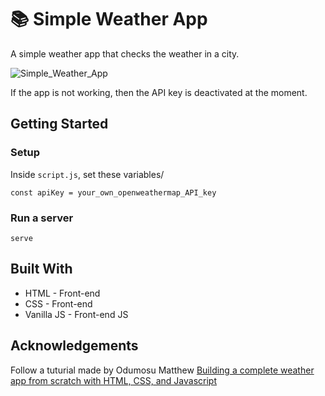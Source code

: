 # 📚 Simple Weather App

A simple weather app that checks the weather in a city.


![Simple_Weather_App](https://github.com/msam4/simple-weather-app/assets/137851066/572dcca6-c0f5-43d5-b8d2-46da3b94aba6)
<br>

   
If the app is not working, then the API key is deactivated at the moment.

## Getting Started
### Setup

Inside `script.js`, set these variables/
```
const apiKey = your_own_openweathermap_API_key
```

### Run a server
```
serve
```

## Built With
- HTML - Front-end
- CSS - Front-end
- Vanilla JS - Front-end JS


## Acknowledgements
Follow a tuturial made by Odumosu Matthew [Building a complete weather app from scratch with HTML, CSS, and Javascript](https://dev.to/iamcymentho/building-a-complete-weather-app-from-scratch-with-html-css-and-javascript-a-step-by-step-guide-30h4)


